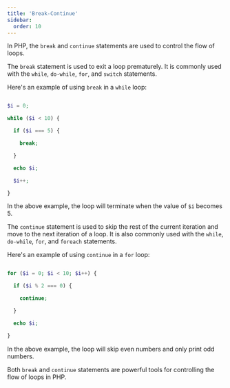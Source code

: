 ```yaml
---
title: 'Break-Continue'
sidebar:
  order: 10
---
```


 



In PHP, the `break` and `continue` statements are used to control the flow of loops.





The `break` statement is used to exit a loop prematurely. It is commonly used with the `while`, `do-while`, `for`, and `switch` statements.



Here's an example of using `break` in a `while` loop:



```php

$i = 0;

while ($i < 10) {

  if ($i === 5) {

    break;

  }

  echo $i;

  $i++;

}

```



In the above example, the loop will terminate when the value of `$i` becomes 5.





The `continue` statement is used to skip the rest of the current iteration and move to the next iteration of a loop. It is also commonly used with the `while`, `do-while`, `for`, and `foreach` statements.



Here's an example of using `continue` in a `for` loop:



```php

for ($i = 0; $i < 10; $i++) {

  if ($i % 2 === 0) {

    continue;

  }

  echo $i;

}

```



In the above example, the loop will skip even numbers and only print odd numbers.



Both `break` and `continue` statements are powerful tools for controlling the flow of loops in PHP.
